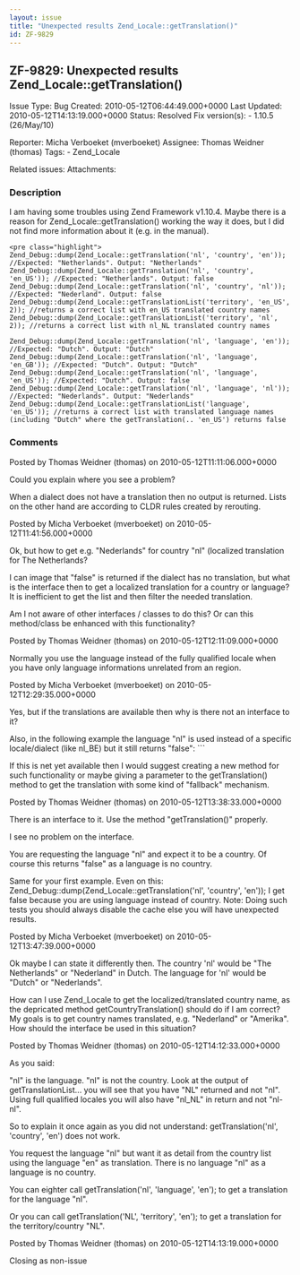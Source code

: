 ```yaml
---
layout: issue
title: "Unexpected results Zend_Locale::getTranslation()"
id: ZF-9829
---
```


ZF-9829: Unexpected results Zend\_Locale::getTranslation()
----------------------------------------------------------

 Issue Type: Bug Created: 2010-05-12T06:44:49.000+0000 Last Updated: 2010-05-12T14:13:19.000+0000 Status: Resolved Fix version(s): - 1.10.5 (26/May/10)
 
 Reporter:  Micha Verboeket (mverboeket)  Assignee:  Thomas Weidner (thomas)  Tags: - Zend\_Locale
 
 Related issues: 
 Attachments: 
### Description

I am having some troubles using Zend Framework v1.10.4. Maybe there is a reason for Zend\_Locale::getTranslation() working the way it does, but I did not find more information about it (e.g. in the manual).

 
    <pre class="highlight">
    Zend_Debug::dump(Zend_Locale::getTranslation('nl', 'country', 'en')); //Expected: "Netherlands". Output: "Netherlands"
    Zend_Debug::dump(Zend_Locale::getTranslation('nl', 'country', 'en_US')); //Expected: "Netherlands". Output: false
    Zend_Debug::dump(Zend_Locale::getTranslation('nl', 'country', 'nl')); //Expected: "Nederland". Output: false
    Zend_Debug::dump(Zend_Locale::getTranslationList('territory', 'en_US', 2)); //returns a correct list with en_US translated country names
    Zend_Debug::dump(Zend_Locale::getTranslationList('territory', 'nl', 2)); //returns a correct list with nl_NL translated country names
                
    Zend_Debug::dump(Zend_Locale::getTranslation('nl', 'language', 'en')); //Expected: "Dutch". Output: "Dutch"
    Zend_Debug::dump(Zend_Locale::getTranslation('nl', 'language', 'en_GB')); //Expected: "Dutch". Output: "Dutch"
    Zend_Debug::dump(Zend_Locale::getTranslation('nl', 'language', 'en_US')); //Expected: "Dutch". Output: false
    Zend_Debug::dump(Zend_Locale::getTranslation('nl', 'language', 'nl')); //Expected: "Nederlands". Output: "Nederlands"
    Zend_Debug::dump(Zend_Locale::getTranslationList('language', 'en_US')); //returns a correct list with translated language names (including "Dutch" where the getTranslation(.. 'en_US') returns false
           


 

 

### Comments

Posted by Thomas Weidner (thomas) on 2010-05-12T11:11:06.000+0000

Could you explain where you see a problem?

When a dialect does not have a translation then no output is returned. Lists on the other hand are according to CLDR rules created by rerouting.

 

 

Posted by Micha Verboeket (mverboeket) on 2010-05-12T11:41:56.000+0000

Ok, but how to get e.g. "Nederlands" for country "nl" (localized translation for The Netherlands?

I can image that "false" is returned if the dialect has no translation, but what is the interface then to get a localized translation for a country or language? It is inefficient to get the list and then filter the needed translation.

Am I not aware of other interfaces / classes to do this? Or can this method/class be enhanced with this functionality?

 

 

Posted by Thomas Weidner (thomas) on 2010-05-12T12:11:09.000+0000

Normally you use the language instead of the fully qualified locale when you have only language informations unrelated from an region.

 

 

Posted by Micha Verboeket (mverboeket) on 2010-05-12T12:29:35.000+0000

Yes, but if the translations are available then why is there not an interface to it?

Also, in the following example the language "nl" is used instead of a specific locale/dialect (like nl\_BE) but it still returns "false": ```

If this is net yet available then I would suggest creating a new method for such functionality or maybe giving a parameter to the getTranslation() method to get the translation with some kind of "fallback" mechanism.

 

 

Posted by Thomas Weidner (thomas) on 2010-05-12T13:38:33.000+0000

There is an interface to it. Use the method "getTranslation()" properly.

I see no problem on the interface.

You are requesting the language "nl" and expect it to be a country. Of course this returns "false" as a language is no country.

Same for your first example. Even on this: Zend\_Debug::dump(Zend\_Locale::getTranslation('nl', 'country', 'en')); I get false because you are using language instead of country. Note: Doing such tests you should always disable the cache else you will have unexpected results.

 

 

Posted by Micha Verboeket (mverboeket) on 2010-05-12T13:47:39.000+0000

Ok maybe I can state it differently then. The country 'nl' would be "The Netherlands" or "Nederland" in Dutch. The language for 'nl' would be "Dutch" or "Nederlands".

How can I use Zend\_Locale to get the localized/translated country name, as the depricated method getCountryTranslation() should do if I am correct? My goals is to get country names translated, e.g. "Nederland" or "Amerika". How should the interface be used in this situation?

 

 

Posted by Thomas Weidner (thomas) on 2010-05-12T14:12:33.000+0000

As you said:

"nl" is the language. "nl" is not the country. Look at the output of getTranslationList... you will see that you have "NL" returned and not "nl". Using full qualified locales you will also have "nl\_NL" in return and not "nl-nl".

So to explain it once again as you did not understand: getTranslation('nl', 'country', 'en') does not work.

You request the language "nl" but want it as detail from the country list using the language "en" as translation. There is no language "nl" as a language is no country.

You can eighter call getTranslation('nl', 'language', 'en'); to get a translation for the language "nl".

Or you can call getTranslation('NL', 'territory', 'en'); to get a translation for the territory/country "NL".

 

 

Posted by Thomas Weidner (thomas) on 2010-05-12T14:13:19.000+0000

Closing as non-issue

 

 